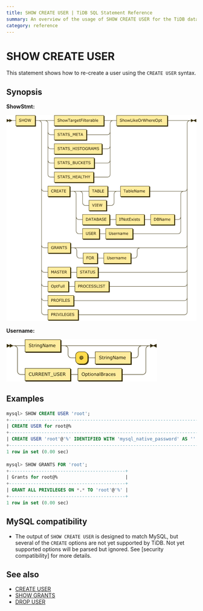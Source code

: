 ```yaml
---
title: SHOW CREATE USER | TiDB SQL Statement Reference
summary: An overview of the usage of SHOW CREATE USER for the TiDB database.
category: reference
---
```


# SHOW CREATE USER

This statement shows how to re-create a user using the `CREATE USER` syntax.

## Synopsis

**ShowStmt:**

![ShowStmt](/media/sqlgram/ShowStmt.png)

**Username:**

![Username](/media/sqlgram/Username.png)

## Examples

```sql
mysql> SHOW CREATE USER 'root';
+--------------------------------------------------------------------------------------------------------------------------+
| CREATE USER for root@%                                                                                                   |
+--------------------------------------------------------------------------------------------------------------------------+
| CREATE USER 'root'@'%' IDENTIFIED WITH 'mysql_native_password' AS '' REQUIRE NONE PASSWORD EXPIRE DEFAULT ACCOUNT UNLOCK |
+--------------------------------------------------------------------------------------------------------------------------+
1 row in set (0.00 sec)

mysql> SHOW GRANTS FOR 'root';
+-------------------------------------------+
| Grants for root@%                         |
+-------------------------------------------+
| GRANT ALL PRIVILEGES ON *.* TO 'root'@'%' |
+-------------------------------------------+
1 row in set (0.00 sec)
```

## MySQL compatibility

* The output of `SHOW CREATE USER` is designed to match MySQL, but several of the `CREATE` options are not yet supported by TiDB.  Not yet supported options will be parsed but ignored. See [security compatibility] for more details.

## See also

* [CREATE USER](/reference/sql/statements/create-user.md)
* [SHOW GRANTS](/reference/sql/statements/show-grants.md)
* [DROP USER](/reference/sql/statements/drop-user.md)
